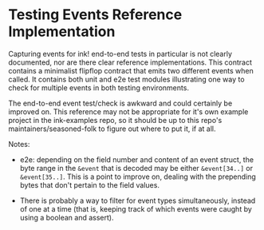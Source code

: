 # Testing Events Reference Implementation

Capturing events for ink! end-to-end tests in particular is not clearly documented, nor are there clear reference implementations. This contract contains a minimalist flipflop contract that emits two different events when called. It contains both unit and e2e test modules illustrating one way to check for multiple events in both testing environments.

The end-to-end event test/check is awkward and could certainly be improved on. This reference may not be appropriate for it's own example project in the ink-examples repo, so it should be up to this repo's maintainers/seasoned-folk to figure out where to put it, if at all.

Notes:

- e2e: depending on the field number and content of an event struct, the byte range in the `&event` that is decoded may be either `&event[34..]` or `&event[35..]`. This is a point to improve on, dealing with the prepending bytes that don't pertain to the field values.

- There is probably a way to filter for event types simultaneously, instead of one at a time (that is, keeping track of which events were caught by using a boolean and assert).

